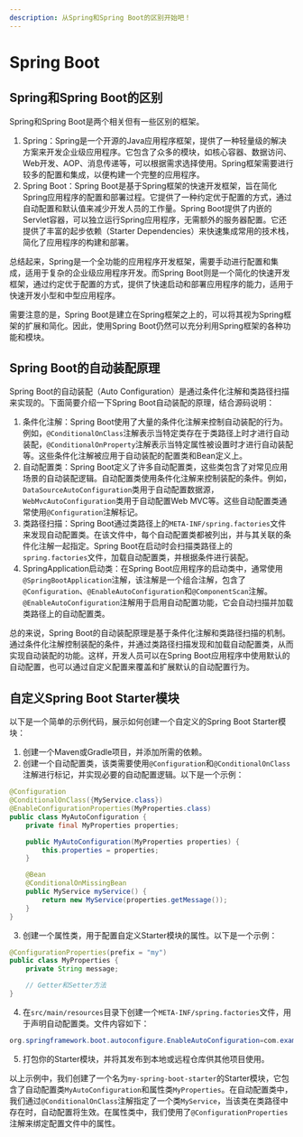 ```yaml
---
description: 从Spring和Spring Boot的区别开始吧！
---
```


# Spring Boot

## Spring和Spring Boot的区别

Spring和Spring Boot是两个相关但有一些区别的框架。

1. Spring：Spring是一个开源的Java应用程序框架，提供了一种轻量级的解决方案来开发企业级应用程序。它包含了众多的模块，如核心容器、数据访问、Web开发、AOP、消息传递等，可以根据需求选择使用。Spring框架需要进行较多的配置和集成，以便构建一个完整的应用程序。
2. Spring Boot：Spring Boot是基于Spring框架的快速开发框架，旨在简化Spring应用程序的配置和部署过程。它提供了一种约定优于配置的方式，通过自动配置和默认值来减少开发人员的工作量。Spring Boot提供了内嵌的Servlet容器，可以独立运行Spring应用程序，无需额外的服务器配置。它还提供了丰富的起步依赖（Starter Dependencies）来快速集成常用的技术栈，简化了应用程序的构建和部署。

总结起来，Spring是一个全功能的应用程序开发框架，需要手动进行配置和集成，适用于复杂的企业级应用程序开发。而Spring Boot则是一个简化的快速开发框架，通过约定优于配置的方式，提供了快速启动和部署应用程序的能力，适用于快速开发小型和中型应用程序。

需要注意的是，Spring Boot是建立在Spring框架之上的，可以将其视为Spring框架的扩展和简化。因此，使用Spring Boot仍然可以充分利用Spring框架的各种功能和模块。

## Spring Boot的自动装配原理

Spring Boot的自动装配（Auto Configuration）是通过条件化注解和类路径扫描来实现的。下面简要介绍一下Spring Boot自动装配的原理，结合源码说明：

1. 条件化注解：Spring Boot使用了大量的条件化注解来控制自动装配的行为。例如，`@ConditionalOnClass`注解表示当特定类存在于类路径上时才进行自动装配，`@ConditionalOnProperty`注解表示当特定属性被设置时才进行自动装配等。这些条件化注解被应用于自动装配的配置类和Bean定义上。
2. 自动配置类：Spring Boot定义了许多自动配置类，这些类包含了对常见应用场景的自动装配逻辑。自动配置类使用条件化注解来控制装配的条件。例如，`DataSourceAutoConfiguration`类用于自动配置数据源，`WebMvcAutoConfiguration`类用于自动配置Web MVC等。这些自动配置类通常使用`@Configuration`注解标记。
3. 类路径扫描：Spring Boot通过类路径上的`META-INF/spring.factories`文件来发现自动配置类。在该文件中，每个自动配置类都被列出，并与其关联的条件化注解一起指定。Spring Boot在启动时会扫描类路径上的`spring.factories`文件，加载自动配置类，并根据条件进行装配。
4. SpringApplication启动类：在Spring Boot应用程序的启动类中，通常使用`@SpringBootApplication`注解，该注解是一个组合注解，包含了`@Configuration`、`@EnableAutoConfiguration`和`@ComponentScan`注解。`@EnableAutoConfiguration`注解用于启用自动配置功能，它会自动扫描并加载类路径上的自动配置类。

总的来说，Spring Boot的自动装配原理是基于条件化注解和类路径扫描的机制。通过条件化注解控制装配的条件，并通过类路径扫描发现和加载自动配置类，从而实现自动装配的功能。这样，开发人员可以在Spring Boot应用程序中使用默认的自动配置，也可以通过自定义配置来覆盖和扩展默认的自动配置行为。

## 自定义Spring Boot Starter模块

以下是一个简单的示例代码，展示如何创建一个自定义的Spring Boot Starter模块：

1. 创建一个Maven或Gradle项目，并添加所需的依赖。
2. 创建一个自动配置类，该类需要使用`@Configuration`和`@ConditionalOnClass`注解进行标记，并实现必要的自动配置逻辑。以下是一个示例：

```java
@Configuration
@ConditionalOnClass({MyService.class})
@EnableConfigurationProperties(MyProperties.class)
public class MyAutoConfiguration {
    private final MyProperties properties;

    public MyAutoConfiguration(MyProperties properties) {
        this.properties = properties;
    }

    @Bean
    @ConditionalOnMissingBean
    public MyService myService() {
        return new MyService(properties.getMessage());
    }
}

```

3. 创建一个属性类，用于配置自定义Starter模块的属性。以下是一个示例：

```java
@ConfigurationProperties(prefix = "my")
public class MyProperties {
    private String message;

    // Getter和Setter方法
}

```

4. 在`src/main/resources`目录下创建一个`META-INF/spring.factories`文件，用于声明自动配置类。文件内容如下：

```java
org.springframework.boot.autoconfigure.EnableAutoConfiguration=com.example.MyAutoConfiguration
```

5. 打包你的Starter模块，并将其发布到本地或远程仓库供其他项目使用。

以上示例中，我们创建了一个名为`my-spring-boot-starter`的Starter模块，它包含了自动配置类`MyAutoConfiguration`和属性类`MyProperties`。在自动配置类中，我们通过`@ConditionalOnClass`注解指定了一个类`MyService`，当该类在类路径中存在时，自动配置将生效。在属性类中，我们使用了`@ConfigurationProperties`注解来绑定配置文件中的属性。

